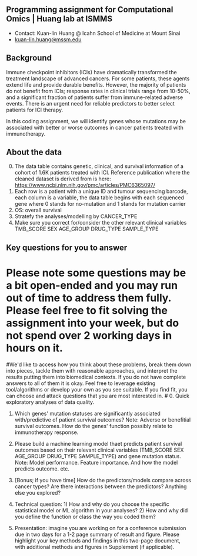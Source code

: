 ## Programming assignment for Computational Omics | Huang lab at ISMMS ##

* Contact: Kuan-lin Huang @ Icahn School of Medicine at Mount Sinai
* kuan-lin.huang@mssm.edu

## Background ##
Immune checkpoint inhibitors (ICIs) have dramatically transformed the treatment landscape of advanced cancers. For some patients, these agents extend life and provide durable benefits. However, the majority of patients do not benefit from ICIs; response rates in clinical trials range from 10-50%, and a significant fraction of patients suffer from immune-related adverse events. There is an urgent need for reliable predictors to better select patients for ICI therapy.

In this coding assignment, we will identify genes whose mutations may be associated with better or worse outcomes in cancer patients treated with immunotherapy. 

## About the data ## 
0. The data table contains genetic, clinical, and survival information of a cohort of 1.6K patients treated with ICI. Reference publication where the cleaned dataset is derived from is here: https://www.ncbi.nlm.nih.gov/pmc/articles/PMC6365097/
1. Each row is a patient with a unique ID and tumour sequencing barcode, each column is a variable, the data table begins with each sequenced gene where 0 stands for no-mutation and 1 stands for mutation carrier 
2. OS: overall survival
3. Stratefy the analyses/modelling by CANCER_TYPE 
4. Make sure you correct for/consider the other relevant clinical variables TMB_SCORE	SEX	AGE_GROUP	DRUG_TYPE SAMPLE_TYPE

## Key questions for you to answer ##
# Please note some questions may be a bit open-ended and you may run out of time to address them fully. Please feel free to fit solving the assignment into your week, but do not spend over 2 working days in hours on it. # 
#We'd like to access how you think about these problems, break them down into pieces, tackle them with reasonable approaches, and interpret the results putting them into biomedical contexts. If you do not have complete answers to all of them it is okay. Feel free to leverage existing tool/algorithms or develop your own as you see suitable. If you find fit, you can choose and attack questions that you are most interested in. #
0. Quick exploratory analyses of data quality. 

1. Which genes' mutation statuses are significantly associated with/predictive of patient survival outcomes? Note: Adverse or benefitial survival outcomes. How do the genes' function possibly relate to immunotherapy response. 

2. Please build a machine learning model thaet predicts patient survival outcomes based on their relevant clinical variables (TMB_SCORE	SEX	AGE_GROUP	DRUG_TYPE SAMPLE_TYPE) and gene mutation status. Note: Model performance. Feature importance. And how the model predicts outcome. etc. 

3. [Bonus; if you have time] How do the predictors/models compare across cancer types? Are there interactions between the predictors? Anything else you explored? 

4. Technical question: 1) How and why do you choose the specific statistical model or ML algorithm in your analyses? 2) How and why did you define the function or class the way you coded them? 

5. Presentation: imagine you are working on for a conference submission due in two days for a 1-2 page summary of result and figure. Please highlight your key methods and findings in this two-page document, with additional methods and figures in Supplement (if applicable). 

